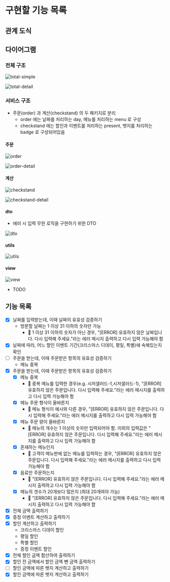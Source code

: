 # 구현할 기능 목록
## 관계 도식
## 다이어그램 
### 전체 구조
![total-simple](https://github.com/snaag/java-christmas-6-snaag/assets/42943992/5aa2a006-6de3-4910-8518-2126d2420190)

![total-detail](https://github.com/snaag/java-christmas-6-snaag/assets/42943992/33967d8d-5d5f-40fb-a146-739a829c7ee5)

### 서비스 구조
- 주문(order) 과 계산(checkstand) 의 두 패키지로 분리
    - order 에는 날짜를 처리하는 day, 메뉴를 처리하는 menu 로 구성
    - checkstand 에는 할인과 이벤트를 처리하는 present, 뱃지를 처리하는 badge 로 구성되어있음

#### 주문
![order](https://github.com/snaag/java-christmas-6-snaag/assets/42943992/a7762d3d-18b0-4445-ac96-6081a34802da)

![order-detail](https://github.com/snaag/java-christmas-6-snaag/assets/42943992/0a17d17e-917e-42ed-be1a-84f8dac96496)


#### 계산
![checkstand](https://github.com/snaag/java-christmas-6-snaag/assets/42943992/c551ca35-2a68-4121-b0c5-5cdd02515a7c)

![checkstand-detail](https://github.com/snaag/java-christmas-6-snaag/assets/42943992/6fafdf6c-d7a8-4d99-861b-9413c57e6fbf)


#### dto
- 에러 시 입력 무한 로직을 구현하기 위한 DTO

![dto](https://github.com/snaag/java-christmas-6-snaag/assets/42943992/c2c4379b-4e6f-4ea0-b4e3-36822107203b)

#### utils
![utils](https://github.com/snaag/java-christmas-6-snaag/assets/42943992/9721b94a-565c-4bcb-93e4-67c722c9054f)


#### view
![view](https://github.com/snaag/java-christmas-6-snaag/assets/42943992/82b5ce96-da99-461a-b1b2-47573324bda7)


- TODO

## 기능 목록
- [x] 날짜를 입력받는데, 이때 날짜의 유효성 검증하기
    - 방문할 날짜는 1 이상 31 이하의 숫자만 가능
        - 🚨 1 이상 31 이하의 숫자가 아닌 경우, "[ERROR] 유효하지 않은 날짜입니다. 다시 입력해 주세요."라는 에러 메시지 출력하고 다시 입력 가능해야 함
- [x] 날짜에 따라, 어느 할인 이벤트 기간(크리스마스 디데이, 평일, 특별)에 속해있는지 확인
- [ ] 주문을 받는데, 이때 주문받은 항목의 유효성 검증하기
    - 메뉴 중복
- [x] 주문을 받는데, 이때 주문받은 항목의 유효성 검증하기
    - [x] 메뉴 중복
        - 🚨 중복 메뉴를 입력한 경우(e.g. 시저샐러드-1,시저샐러드-1), "[ERROR] 유효하지 않은 주문입니다. 다시 입력해 주세요."라는 에러 메시지를 출력하고 다시 입력 가능해야 함
    - [x] 메뉴 주문 형식이 올바른지
        - 🚨 메뉴 형식이 예시와 다른 경우, "[ERROR] 유효하지 않은 주문입니다. 다시 입력해 주세요."라는 에러 메시지를 출력하고 다시 입력 가능해야 함
    - [x] 메뉴 주문 량이 올바른지
        - 🚨 메뉴의 개수는 1 이상의 숫자만 입력되어야 함. 이외의 입력값은 "[ERROR] 유효하지 않은 주문입니다. 다시 입력해 주세요."라는 에러 메시지를 출력하고 다시 입력 가능해야 함
    - [x] 존재하는 메뉴인지
        - 🚨 고객이 메뉴판에 없는 메뉴를 입력하는 경우, "[ERROR] 유효하지 않은 주문입니다. 다시 입력해 주세요."라는 에러 메시지를 출력하고 다시 입력 가능해야 함
    - [x] 음료만 주문하는지
        - 🚨 "[ERROR] 유효하지 않은 주문입니다. 다시 입력해 주세요."라는 에러 메시지 출력하고 다시 입력 가능해야 함
    - [x] 메뉴의 갯수가 20개보다 많은지 (최대 20개여야 가능)
        - 🚨 "[ERROR] 유효하지 않은 주문입니다. 다시 입력해 주세요."라는 에러 메시지 출력하고 다시 입력 가능해야 함
- [x] 전체 금액 출력하기
- [x] 증정 이벤트 계산하고 출력하기
- [x] 할인 계산하고 출력하기
    - 크리스마스 디데이 할인
    - 평일 할인
    - 특별 할인
    - 증정 이벤트 할인
- [x] 전체 할인 금액 합산하여 출력하기
- [x] 할인 전 금액에서 할인 금액 뺀 금액 출력하기
- [ ] 할인 금액에 따른 뱃지 계산하고 출력하기 
- [x] 할인 금액에 따른 뱃지 계산하고 출력하기 